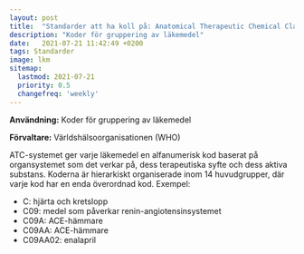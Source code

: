 ```yaml
---
layout: post
title:  "Standarder att ha koll på: Anatomical Therapeutic Chemical Classification System (ATC)"
description: "Koder för gruppering av läkemedel"
date:   2021-07-21 11:42:49 +0200
tags: Standarder
image: lkm
sitemap:
  lastmod: 2021-07-21
  priority: 0.5
  changefreq: 'weekly'
---
```

**Användning:** Koder för gruppering av läkemedel

**Förvaltare:** Världshälsoorganisationen (WHO)

ATC-systemet ger varje läkemedel en alfanumerisk kod baserat på organsystemet som det verkar på, dess terapeutiska syfte och dess aktiva substans. Koderna är hierarkiskt organiserade inom 14 huvudgrupper, där varje kod har en enda överordnad kod. Exempel:

* C: hjärta och kretslopp
* C09: medel som påverkar renin-angiotensinsystemet
* C09A: ACE-hämmare
* C09AA: ACE-hämmare
* C09AA02: enalapril
